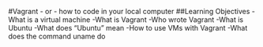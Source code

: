 #Vagrant - or - how to code in your local computer
##Learning Objectives
-What is a virtual machine
-What is Vagrant
-Who wrote Vagrant
-What is Ubuntu
-What does “Ubuntu” mean
-How to use VMs with Vagrant
-What does the command uname do	
